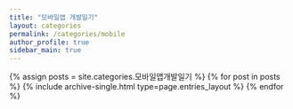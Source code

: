 ```yaml
---
title: "모바일앱 개발일기"
layout: categories
permalink: /categories/mobile
author_profile: true
sidebar_main: true
---
```



{% assign posts = site.categories.모바일앱개발일기 %}
{% for post in posts %} {% include archive-single.html type=page.entries_layout %} {% endfor %}

